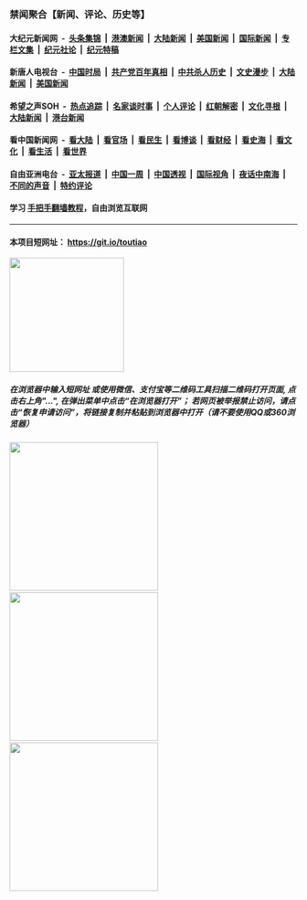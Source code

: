 ### 禁闻聚合【新闻、评论、历史等】

#### 大纪元新闻网 &nbsp;-&nbsp; [头条集锦](indexes/E头条集锦.md?t=02040855) &nbsp;|&nbsp; [港澳新闻](indexes/E港澳新闻.md?t=02040855)  &nbsp;|&nbsp; [大陆新闻](indexes/E大陆新闻.md?t=02040855) &nbsp;|&nbsp; [美国新闻](indexes/E美国新闻.md?t=02040855) &nbsp;|&nbsp; [国际新闻](indexes/E国际新闻.md?t=02040855) &nbsp;|&nbsp; [专栏文集](indexes/E专栏文集.md?t=02040855) &nbsp;|&nbsp; [纪元社论](indexes/E纪元社论.md?t=02040855) &nbsp;|&nbsp; [纪元特稿](indexes/E纪元特稿.md?t=02040855) 

#### 新唐人电视台 &nbsp;-&nbsp; [中国时局](indexes/N中国时局.md?t=02040855) &nbsp;|&nbsp; [共产党百年真相](indexes/N共产党百年真相.md?t=02040855) &nbsp;|&nbsp; [中共杀人历史](indexes/N中共杀人历史.md?t=02040855) &nbsp;|&nbsp; [文史漫步](indexes/N文史漫步.md?t=02040855) &nbsp;|&nbsp; [大陆新闻](indexes/N大陆新闻.md?t=02040855) &nbsp;|&nbsp; [美国新闻](indexes/N美国新闻.md?t=02040855)

#### 希望之声SOH &nbsp;-&nbsp; [热点追踪](indexes/H热点追踪.md?t=02040855) &nbsp;|&nbsp; [名家谈时事](indexes/H名家谈时事.md?t=02040855) &nbsp;|&nbsp; [个人评论](indexes/H个人评论.md?t=02040855)  &nbsp;|&nbsp; [红朝解密](indexes/H红朝解密.md?t=02040855) &nbsp;|&nbsp; [文化寻根](indexes/H文化寻根.md?t=02040855) &nbsp;|&nbsp; [大陆新闻](indexes/H大陆新闻.md?t=02040855) &nbsp;|&nbsp; [港台新闻](indexes/H港台新闻.md?t=02040855)

#### 看中国新闻网 &nbsp;-&nbsp; [看大陆](indexes/S看大陆.md?t=02040855) &nbsp;|&nbsp; [看官场](indexes/S看官场.md?t=02040855) &nbsp;|&nbsp; [看民生](indexes/S看民生.md?t=02040855)  &nbsp;|&nbsp; [看博谈](indexes/S看博谈.md?t=02040855) &nbsp;|&nbsp; [看财经](indexes/S看财经.md?t=02040855) &nbsp;|&nbsp; [看史海](indexes/S看史海.md?t=02040855) &nbsp;|&nbsp; [看文化](indexes/S看文化.md?t=02040855) &nbsp;|&nbsp; [看生活](indexes/S看生活.md?t=02040855) &nbsp;|&nbsp; [看世界](indexes/S看世界.md?t=02040855)

#### 自由亚洲电台 &nbsp;-&nbsp; [亚太报道](indexes/R亚太报道.md?t=02040855) &nbsp;|&nbsp; [中国一周](indexes/R中国一周.md?t=02040855) &nbsp;|&nbsp; [中国透视](indexes/R中国透视.md?t=02040855)  &nbsp;|&nbsp; [国际视角](indexes/R国际视角.md?t=02040855) &nbsp;|&nbsp; [夜话中南海](indexes/R夜话中南海.md?t=02040855) &nbsp;|&nbsp; [不同的声音](indexes/R不同的声音.md?t=02040855) &nbsp;|&nbsp; [特约评论](indexes/R特约评论.md?t=02040855)

#### 学习 [手把手翻墙教程](https://github.com/gfw-breaker/guides/wiki)，自由浏览互联网

----

#### 本项目短网址： https://git.io/toutiao
<img src="https://raw.githubusercontent.com/gfw-breaker/banned-news/master/scripts/img/qr.png" width="200px"/>  

##### 在浏览器中输入短网址 或使用微信、支付宝等二维码工具扫描二维码打开页面, 点击右上角"...", 在弹出菜单中点击“在浏览器打开”； 若网页被举报禁止访问，请点击“恢复申请访问”，将链接复制并粘贴到浏览器中打开（请不要使用QQ或360浏览器）

<img src="https://raw.githubusercontent.com/gfw-breaker/banned-news/master/scripts/img/1.png" width="260px"/> &nbsp; <img src="https://raw.githubusercontent.com/gfw-breaker/banned-news/master/scripts/img/2.png" width="260px"/> &nbsp; <img src="https://raw.githubusercontent.com/gfw-breaker/banned-news/master/scripts/img/3.png" width="260px"/>
